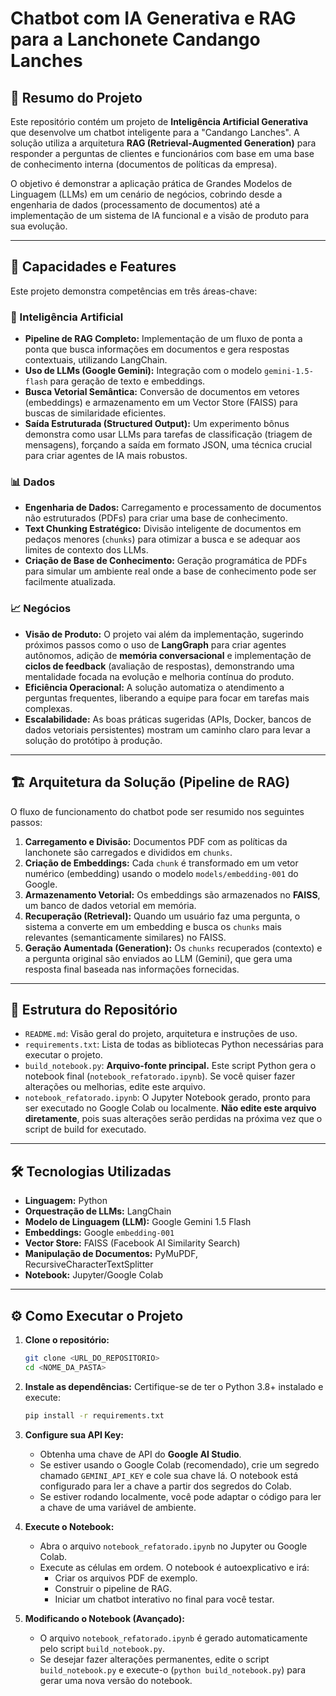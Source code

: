 # Chatbot com IA Generativa e RAG para a Lanchonete Candango Lanches

## 🚀 Resumo do Projeto

Este repositório contém um projeto de **Inteligência Artificial Generativa** que desenvolve um chatbot inteligente para a "Candango Lanches". A solução utiliza a arquitetura **RAG (Retrieval-Augmented Generation)** para responder a perguntas de clientes e funcionários com base em uma base de conhecimento interna (documentos de políticas da empresa).

O objetivo é demonstrar a aplicação prática de Grandes Modelos de Linguagem (LLMs) em um cenário de negócios, cobrindo desde a engenharia de dados (processamento de documentos) até a implementação de um sistema de IA funcional e a visão de produto para sua evolução.

---

## 🎯 Capacidades e Features

Este projeto demonstra competências em três áreas-chave:

### 🧠 Inteligência Artificial
- **Pipeline de RAG Completo:** Implementação de um fluxo de ponta a ponta que busca informações em documentos e gera respostas contextuais, utilizando LangChain.
- **Uso de LLMs (Google Gemini):** Integração com o modelo `gemini-1.5-flash` para geração de texto e embeddings.
- **Busca Vetorial Semântica:** Conversão de documentos em vetores (embeddings) e armazenamento em um Vector Store (FAISS) para buscas de similaridade eficientes.
- **Saída Estruturada (Structured Output):** Um experimento bônus demonstra como usar LLMs para tarefas de classificação (triagem de mensagens), forçando a saída em formato JSON, uma técnica crucial para criar agentes de IA mais robustos.

### 📊 Dados
- **Engenharia de Dados:** Carregamento e processamento de documentos não estruturados (PDFs) para criar uma base de conhecimento.
- **Text Chunking Estratégico:** Divisão inteligente de documentos em pedaços menores (`chunks`) para otimizar a busca e se adequar aos limites de contexto dos LLMs.
- **Criação de Base de Conhecimento:** Geração programática de PDFs para simular um ambiente real onde a base de conhecimento pode ser facilmente atualizada.

### 📈 Negócios
- **Visão de Produto:** O projeto vai além da implementação, sugerindo próximos passos como o uso de **LangGraph** para criar agentes autônomos, adição de **memória conversacional** e implementação de **ciclos de feedback** (avaliação de respostas), demonstrando uma mentalidade focada na evolução e melhoria contínua do produto.
- **Eficiência Operacional:** A solução automatiza o atendimento a perguntas frequentes, liberando a equipe para focar em tarefas mais complexas.
- **Escalabilidade:** As boas práticas sugeridas (APIs, Docker, bancos de dados vetoriais persistentes) mostram um caminho claro para levar a solução do protótipo à produção.

---

## 🏗️ Arquitetura da Solução (Pipeline de RAG)

O fluxo de funcionamento do chatbot pode ser resumido nos seguintes passos:

1.  **Carregamento e Divisão:** Documentos PDF com as políticas da lanchonete são carregados e divididos em `chunks`.
2.  **Criação de Embeddings:** Cada `chunk` é transformado em um vetor numérico (embedding) usando o modelo `models/embedding-001` do Google.
3.  **Armazenamento Vetorial:** Os embeddings são armazenados no **FAISS**, um banco de dados vetorial em memória.
4.  **Recuperação (Retrieval):** Quando um usuário faz uma pergunta, o sistema a converte em um embedding e busca os `chunks` mais relevantes (semanticamente similares) no FAISS.
5.  **Geração Aumentada (Generation):** Os `chunks` recuperados (contexto) e a pergunta original são enviados ao LLM (Gemini), que gera uma resposta final baseada nas informações fornecidas.

---

## 📂 Estrutura do Repositório

-   `README.md`: Visão geral do projeto, arquitetura e instruções de uso.
-   `requirements.txt`: Lista de todas as bibliotecas Python necessárias para executar o projeto.
-   `build_notebook.py`: **Arquivo-fonte principal.** Este script Python gera o notebook final (`notebook_refatorado.ipynb`). Se você quiser fazer alterações ou melhorias, edite este arquivo.
-   `notebook_refatorado.ipynb`: O Jupyter Notebook gerado, pronto para ser executado no Google Colab ou localmente. **Não edite este arquivo diretamente**, pois suas alterações serão perdidas na próxima vez que o script de build for executado.

---

## 🛠️ Tecnologias Utilizadas

- **Linguagem:** Python
- **Orquestração de LLMs:** LangChain
- **Modelo de Linguagem (LLM):** Google Gemini 1.5 Flash
- **Embeddings:** Google `embedding-001`
- **Vector Store:** FAISS (Facebook AI Similarity Search)
- **Manipulação de Documentos:** PyMuPDF, RecursiveCharacterTextSplitter
- **Notebook:** Jupyter/Google Colab

---

## ⚙️ Como Executar o Projeto

1.  **Clone o repositório:**
    ```bash
    git clone <URL_DO_REPOSITORIO>
    cd <NOME_DA_PASTA>
    ```

2.  **Instale as dependências:**
    Certifique-se de ter o Python 3.8+ instalado e execute:
    ```bash
    pip install -r requirements.txt
    ```

3.  **Configure sua API Key:**
    - Obtenha uma chave de API do **Google AI Studio**.
    - Se estiver usando o Google Colab (recomendado), crie um segredo chamado `GEMINI_API_KEY` e cole sua chave lá. O notebook está configurado para ler a chave a partir dos segredos do Colab.
    - Se estiver rodando localmente, você pode adaptar o código para ler a chave de uma variável de ambiente.

4.  **Execute o Notebook:**
    - Abra o arquivo `notebook_refatorado.ipynb` no Jupyter ou Google Colab.
    - Execute as células em ordem. O notebook é autoexplicativo e irá:
        - Criar os arquivos PDF de exemplo.
        - Construir o pipeline de RAG.
        - Iniciar um chatbot interativo no final para você testar.

5.  **Modificando o Notebook (Avançado):**
    - O arquivo `notebook_refatorado.ipynb` é gerado automaticamente pelo script `build_notebook.py`.
    - Se desejar fazer alterações permanentes, edite o script `build_notebook.py` e execute-o (`python build_notebook.py`) para gerar uma nova versão do notebook.
